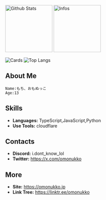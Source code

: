 <p align="left"> 
  <img alt="Github Stats" height="150px" src="https://github-readme-stats.vercel.app/api?username=idklol&show_icons=true&theme=dark" />
  <img alt="Infos" height="150px" src="https://github-readme-stats.vercel.app/api?username=idklol&count_private=true&show_icons=true&show_icons=true&theme=tokyonight&custom_title=status" />
</p>


![Cards](https://github-profile-summary-cards.vercel.app/api/cards/profile-details?username=idklol&theme=tokyonight)
![Top Langs](https://github-readme-stats.vercel.app/api/top-langs/?username=idklol&layout=compact)


## About Me
```
Name:もち、おもぬっこ
Age:13
```

## Skills
- **Languages:** TypeScript,JavaScript,Python
- **Use Tools:** cloudflare

## Contacts
- **Discord:** i.dont_know_lol
- **Twitter:** https://x.com/omonukko

## More
- **Site:** https://omonukko.jp
- **Link Tree:** https://linktr.ee/omonukko
